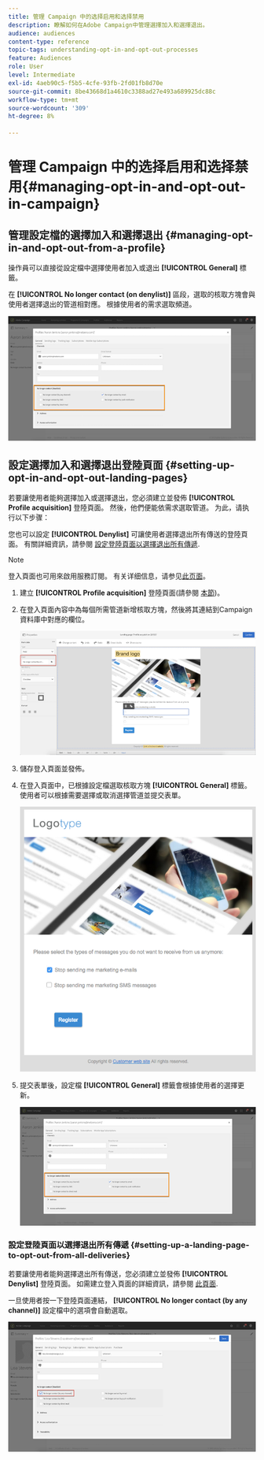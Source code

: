 ```yaml
---
title: 管理 Campaign 中的选择启用和选择禁用
description: 瞭解如何在Adobe Campaign中管理選擇加入和選擇退出。
audience: audiences
content-type: reference
topic-tags: understanding-opt-in-and-opt-out-processes
feature: Audiences
role: User
level: Intermediate
exl-id: 4aeb90c5-f5b5-4cfe-93fb-2fd01fb8d70e
source-git-commit: 8be43668d1a4610c3388ad27e493a689925dc88c
workflow-type: tm+mt
source-wordcount: '309'
ht-degree: 8%

---
```


# 管理 Campaign 中的选择启用和选择禁用{#managing-opt-in-and-opt-out-in-campaign}

## 管理設定檔的選擇加入和選擇退出 {#managing-opt-in-and-opt-out-from-a-profile}

操作員可以直接從設定檔中選擇使用者加入或退出 **[!UICONTROL General]** 標籤。

在 **[!UICONTROL No longer contact (on denylist)]** 區段，選取的核取方塊會與使用者選擇退出的管道相對應。 根據使用者的需求選取頻道。

![](assets/optin_landingpage_3.png)

## 設定選擇加入和選擇退出登陸頁面 {#setting-up-opt-in-and-opt-out-landing-pages}

若要讓使用者能夠選擇加入或選擇退出，您必須建立並發佈 **[!UICONTROL Profile acquisition]** 登陸頁面。 然後，他們便能依需求選取管道。 为此，请执行以下步骤：

您也可以設定 **[!UICONTROL Denylist]** 可讓使用者選擇退出所有傳送的登陸頁面。 有關詳細資訊，請參閱 [設定登陸頁面以選擇退出所有傳遞](#setting-up-a-landing-page-to-opt-out-from-all-deliveries).

>[!NOTE]
>
>登入頁面也可用來啟用服務訂閱。 有关详细信息，请参见[此页面](../../channels/using/configuring-landing-page.md#linking-a-landing-page-to-a-service)。

1. 建立 **[!UICONTROL Profile acquisition]** 登陸頁面(請參閱 [本節](../../channels/using/getting-started-with-landing-pages.md))。
1. 在登入頁面內容中為每個所需管道新增核取方塊，然後將其連結到Campaign資料庫中對應的欄位。

   ![](assets/optin_landingpage_1.png)

1. 儲存登入頁面並發佈。
1. 在登入頁面中，已根據設定檔選取核取方塊 **[!UICONTROL General]** 標籤。 使用者可以根據需要選擇或取消選擇管道並提交表單。

   ![](assets/optin_landingpage_2.png)

1. 提交表單後，設定檔 **[!UICONTROL General]** 標籤會根據使用者的選擇更新。

   ![](assets/optin_landingpage_3.png)

### 設定登陸頁面以選擇退出所有傳遞 {#setting-up-a-landing-page-to-opt-out-from-all-deliveries}

若要讓使用者能夠選擇退出所有傳送，您必須建立並發佈 **[!UICONTROL Denylist]** 登陸頁面。 如需建立登入頁面的詳細資訊，請參閱 [此頁面](../../channels/using/getting-started-with-landing-pages.md).

一旦使用者按一下登陸頁面連結， **[!UICONTROL No longer contact (by any channel)]** 設定檔中的選項會自動選取。

![](assets/blocklisting_allchannels.png)
